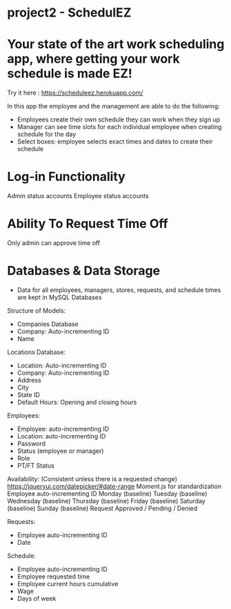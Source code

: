 # project2 - SchedulEZ

# Your state of the art work scheduling app, where getting your work schedule is made EZ!

Try it here : https://scheduleez.herokuapp.com/

In this app the employee and the management are able to do the following:

- Employees create their own schedule they can work when they sign up
- Manager can see time slots for each individual employee when creating schedule for the day
- Select boxes: employee selects exact times and dates to create their schedule

 # Log-in Functionality
Admin status accounts
Employee status accounts

# Ability To Request Time Off
Only admin can approve time off 

# Databases & Data Storage
- Data for all employees, managers, stores, requests, and schedule times are kept in MySQL Databases

Structure of Models: 
- Companies Database 
- Company: Auto-incrementing ID 
- Name 

Locations Database:
- Location: Auto-incrementing ID
- Company: Auto-incrementing ID 
- Address
- City
- State ID  
- Default Hours: Opening and closing hours 

Employees:
- Employee: auto-incrementing ID 
- Location: auto-incrementing ID
- Password
- Status (employee or manager)
- Role
- PT/FT Status

Availability:
(Consistent unless there is a requested change)
https://jqueryui.com/datepicker/#date-range
Moment.js for standardization 
Employee auto-incrementing ID
Monday (baseline)
Tuesday (baseline)
Wednesday (baseline)
Thursday (baseline)
Friday (baseline) 
Saturday (baseline)
Sunday (baseline) 
Request Approved / Pending / Denied 

Requests: 
- Employee auto-incrementing ID
- Date

Schedule:
- Employee auto-incrementing ID
- Employee requested time 
- Employee current hours cumulative 
- Wage 
- Days of week 
